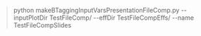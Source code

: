 > python makeBTaggingInputVarsPresentationFileComp.py --inputPlotDir TestFileComp/ --effDir TestFileCompEffs/ --name TestFileCompSlides